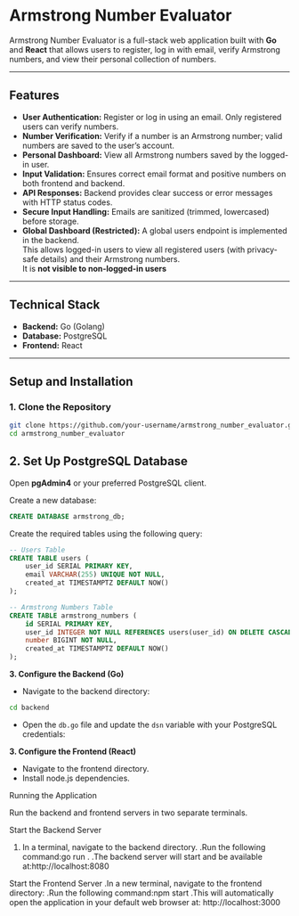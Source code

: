 # Armstrong Number Evaluator

Armstrong Number Evaluator is a full-stack web application built with **Go** and **React** that allows users to register, log in with email, verify Armstrong numbers, and view their personal collection of numbers.

---

## Features

- **User Authentication:** Register or log in using an email. Only registered users can verify numbers.  
- **Number Verification:** Verify if a number is an Armstrong number; valid numbers are saved to the user’s account.  
- **Personal Dashboard:** View all Armstrong numbers saved by the logged-in user.  
- **Input Validation:** Ensures correct email format and positive numbers on both frontend and backend.  
- **API Responses:** Backend provides clear success or error messages with HTTP status codes.  
- **Secure Input Handling:** Emails are sanitized (trimmed, lowercased) before storage.
- **Global Dashboard (Restricted):** A global users endpoint is implemented in the backend.  
  This allows logged-in users to view all registered users (with privacy-safe details) and their Armstrong numbers.  
  It is **not visible to non-logged-in users**


---

## Technical Stack

- **Backend:** Go (Golang)  
- **Database:** PostgreSQL  
- **Frontend:** React  

---

## Setup and Installation

### 1. Clone the Repository

```bash
git clone https://github.com/your-username/armstrong_number_evaluator.git
cd armstrong_number_evaluator
```

## 2. Set Up PostgreSQL Database

Open **pgAdmin4** or your preferred PostgreSQL client.

Create a new database:

```sql
CREATE DATABASE armstrong_db;
```

Create the required tables using the following query:
```sql
-- Users Table
CREATE TABLE users (
    user_id SERIAL PRIMARY KEY,
    email VARCHAR(255) UNIQUE NOT NULL,
    created_at TIMESTAMPTZ DEFAULT NOW()
);
```
```sql
-- Armstrong Numbers Table
CREATE TABLE armstrong_numbers (
    id SERIAL PRIMARY KEY,
    user_id INTEGER NOT NULL REFERENCES users(user_id) ON DELETE CASCADE,
    number BIGINT NOT NULL,
    created_at TIMESTAMPTZ DEFAULT NOW()
);

```
**3. Configure the Backend (Go)**


- Navigate to the backend directory:

```bash
cd backend
```
- Open the `db.go` file and update the `dsn` variable with your PostgreSQL credentials:


**3. Configure the Frontend (React)**


- Navigate to the frontend directory.
- Install node.js dependencies.

Running the Application

Run the backend and frontend servers in two separate terminals.

 Start the Backend Server

1. In a terminal, navigate to the backend directory.
.Run the following command:go run .
.The backend server will start and be available at:http://localhost:8080

Start the Frontend Server
.In a new terminal, navigate to the frontend directory:
.Run the following command:npm start
.This will automatically open the application in your default web browser at: http://localhost:3000


